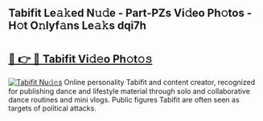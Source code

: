 ## Tabifit Le𝚊𝚔ed N𝚞𝚍e - Part-PZs Vi𝚍eo Ph𝚘tos - H𝚘t O𝚗lyf𝚊ns Le𝚊𝚔s dqi7h

# <h2><a href="http://hf91ep.feru.top/?c=Tabifit">🔗 👉 🔴 Tabifit Vi𝚍𝚎o Ph𝚘t𝚘𝚜</a></h2>

[![Tabifit Nu𝚍𝚎s](https://i.imgur.com/0TWrTi3.gif)](http://hf91ep.feru.top/?c=Tabifit)
Online personality Tabifit and content creator, recognized for publishing dance and lifestyle material through solo and collaborative dance routines and mini vlogs. Public figures Tabifit are often seen as targets of political attacks. 

